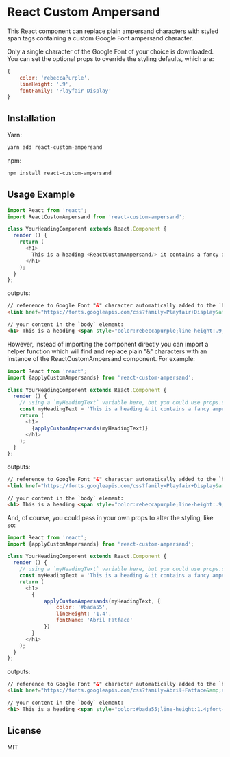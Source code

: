 # React Custom Ampersand

This React component can replace plain ampersand characters with styled span tags containing a custom Google Font ampersand character.

Only a single character of the Google Font of your choice is downloaded. You can set the optional props to override the styling defaults, which are:

```javascript
{
    color: 'rebeccaPurple',
    lineHeight: '.9',
    fontFamily: 'Playfair Display'
}
```

## Installation

Yarn:
```bash
yarn add react-custom-ampersand
```

npm:
```bash
npm install react-custom-ampersand
```


## Usage Example

```javascript
import React from 'react';
import ReactCustomAmpersand from 'react-custom-ampersand';

class YourHeadingComponent extends React.Component {
  render () {
    return (
      <h1>
        This is a heading <ReactCustomAmpersand/> it contains a fancy ampersand.
      </h1>
    );
  }
};
```

outputs:

```html
// reference to Google Font "&" character automatically added to the `head` element:
<link href="https://fonts.googleapis.com/css?family=Playfair+Display&amp;amp;text=%26" rel="stylesheet" data-react-helmet="true">

// your content in the `body` element:
<h1> This is a heading <span style="color:rebeccapurple;line-height:.9;font-family: Display Playfair, serif;">&</span> it contains a fancy ampersand.</h1>
```

However, instead of importing the component directly you can import a helper function which will find and replace plain "&" characters with an instance of the ReactCustomAmpersand component. For example:

```javascript
import React from 'react';
import {applyCustomAmpersands} from 'react-custom-ampersand';

class YourHeadingComponent extends React.Component {
  render () {
    // using a `myHeadingText` variable here, but you could use props.children instead
    const myHeadingText = 'This is a heading & it contains a fancy ampersand.'
    return (
      <h1>
        {applyCustomAmpersands(myHeadingText)}
      </h1>
    );
  }
};
```

outputs:

```html
// reference to Google Font "&" character automatically added to the `head` element:
<link href="https://fonts.googleapis.com/css?family=Playfair+Display&amp;amp;text=%26" rel="stylesheet" data-react-helmet="true">

// your content in the `body` element:
<h1> This is a heading <span style="color:rebeccapurple;line-height:.9;font-family: Display Playfair, serif;">&</span> it contains a fancy ampersand.</h1>
```

And, of course, you could pass in your own props to alter the styling, like so:

```javascript
import React from 'react';
import {applyCustomAmpersands} from 'react-custom-ampersand';

class YourHeadingComponent extends React.Component {
  render () {
    // using a `myHeadingText` variable here, but you could use props.children instead
    const myHeadingText = 'This is a heading & it contains a fancy ampersand.'
    return (
      <h1>
        {
            applyCustomAmpersands(myHeadingText, {
                color: '#bada55',
                lineHeight: '1.4',
                fontName: 'Abril Fatface'
            })
        }
      </h1>
    );
  }
};
```

outputs:

```html
// reference to Google Font "&" character automatically added to the `head` element:
<link href="https://fonts.googleapis.com/css?family=Abril+Fatface&amp;amp;text=%26" rel="stylesheet" data-react-helmet="true">

// your content in the `body` element:
<h1> This is a heading <span style="color:#bada55;line-height:1.4;font-family: Abril Fatface, serif;">&</span> it contains a fancy ampersand.</h1>
```


## License

MIT
